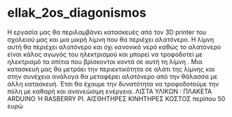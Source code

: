 # ellak_2os_diagonismos
Η εργασία μας θα  περιλαμβάνει κατασκευές από τον 3D printer του σχολειού μας  και μια μικρή  λίμνη που θα  περιέχει αλατόνερο. 
Η λίμνη αυτή θα περιέχει αλατόνερο  και όχι κανονικό νερό καθώς  το αλατόνερο είναι κάλος αγωγός  του ηλεκτρισμού  και μπορεί 
να τροφοδοτεί  με ηλεκτρισμό  τα σπίτια που βρίσκονται κοντά σε αυτή τη λίμνη .
Μια κατασκευή μας θα μετράει την περιεκτικότητα σε αλάτι της λίμνης και στην συνέχεια ανάλογα θα μεταφέρει αλατόνερο από 
την θάλασσα με άλλη κατασκευή. Έτσι θα έχουμε την δυνατότητα να τροφοδοτούμε την πόλη με καθαρή και ανανεώσιμη ενέργεια. 
ΛΙΣΤΑ ΥΛΙΚΩΝ :
ΠΛΑΚΕΤΑ ARDUINO Ή RASBERRY PI.
ΑΙΣΘΗΤΗΡΕΣ
ΚΙΝΗΤΗΡΕΣ
ΚΟΣΤΟΣ περίπου 50 ευρώ
